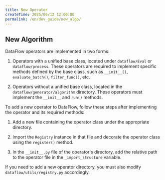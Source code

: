 ```yaml
---
title: New Operator
createTime: 2025/06/12 12:00:00
permalink: /en/dev_guide/new_algo/
---
```


## New Algorithm

DataFlow operators are implemented in two forms:

1. Operators with a unified base class, located under `dataflow/Eval` or `dataflow/process`. These operators are required to implement specific methods defined by the base class, such as `__init__()`, `evaluate_batch()`, `filter_func()`, etc.

2. Operators without a unified base class, located in the `dataflow/generator/algorithm` directory. These operators must implement the `__init__` and `run()` methods.

To add a new operator to DataFlow, follow these steps after implementing the operator and its required methods:

1. Add a new file containing the operator class under the appropriate directory.

2. Import the `Registry` instance in that file and decorate the operator class using the `register()` method.

3. In the `__init__.py` file of the operator's directory, add the relative path to the operator file in the `_import_structure` variable.

If you need to add a new operator directory, you must also modify `dataflow/utils/registry.py` accordingly.
